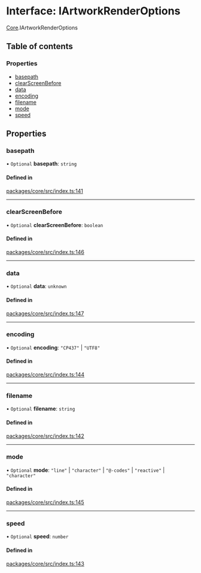 # Interface: IArtworkRenderOptions

[Core](../modules/Core.md).IArtworkRenderOptions

## Table of contents

### Properties

- [basepath](Core.IArtworkRenderOptions.md#basepath)
- [clearScreenBefore](Core.IArtworkRenderOptions.md#clearscreenbefore)
- [data](Core.IArtworkRenderOptions.md#data)
- [encoding](Core.IArtworkRenderOptions.md#encoding)
- [filename](Core.IArtworkRenderOptions.md#filename)
- [mode](Core.IArtworkRenderOptions.md#mode)
- [speed](Core.IArtworkRenderOptions.md#speed)

## Properties

### basepath

• `Optional` **basepath**: `string`

#### Defined in

[packages/core/src/index.ts:141](https://github.com/iniquitybbs/iniquity/blob/29195b9/packages/core/src/index.ts#L141)

___

### clearScreenBefore

• `Optional` **clearScreenBefore**: `boolean`

#### Defined in

[packages/core/src/index.ts:146](https://github.com/iniquitybbs/iniquity/blob/29195b9/packages/core/src/index.ts#L146)

___

### data

• `Optional` **data**: `unknown`

#### Defined in

[packages/core/src/index.ts:147](https://github.com/iniquitybbs/iniquity/blob/29195b9/packages/core/src/index.ts#L147)

___

### encoding

• `Optional` **encoding**: ``"CP437"`` \| ``"UTF8"``

#### Defined in

[packages/core/src/index.ts:144](https://github.com/iniquitybbs/iniquity/blob/29195b9/packages/core/src/index.ts#L144)

___

### filename

• `Optional` **filename**: `string`

#### Defined in

[packages/core/src/index.ts:142](https://github.com/iniquitybbs/iniquity/blob/29195b9/packages/core/src/index.ts#L142)

___

### mode

• `Optional` **mode**: ``"line"`` \| ``"character"`` \| ``"@-codes"`` \| ``"reactive"`` \| ``"character"``

#### Defined in

[packages/core/src/index.ts:145](https://github.com/iniquitybbs/iniquity/blob/29195b9/packages/core/src/index.ts#L145)

___

### speed

• `Optional` **speed**: `number`

#### Defined in

[packages/core/src/index.ts:143](https://github.com/iniquitybbs/iniquity/blob/29195b9/packages/core/src/index.ts#L143)

